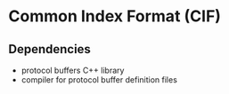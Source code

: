 # Common Index Format (CIF)

## Dependencies 

- protocol buffers C++ library
- compiler for protocol buffer definition files
